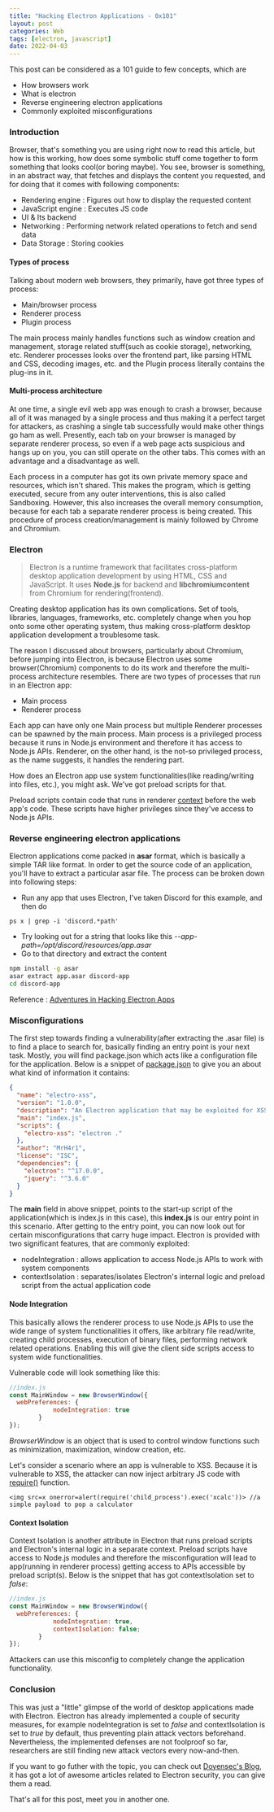 ```yaml
---
title: "Hacking Electron Applications - 0x101"
layout: post
categories: Web
tags: [electron, javascript]
date: 2022-04-03
---
```


This post can be considered as a 101 guide to few concepts, which are
- How browsers work
- What is electron
- Reverse engineering electron applications
- Commonly exploited misconfigurations

### Introduction

Browser, that's something you are using right now to read this article, but how is this working, how does some symbolic stuff come together to form something that looks cool(or boring maybe). You see, browser is something, in an abstract way, that fetches and displays the content you requested, and for doing that it comes with following components:
- Rendering engine : Figures out how to display the requested content
- JavaScript engine : Executes JS code
- UI & Its backend
- Networking : Performing network related operations to fetch and send data
- Data Storage : Storing cookies

#### Types of process

Talking about modern web browsers, they primarily, have got three types of process: 
- Main/browser process
- Renderer process
- Plugin process

The main process mainly handles functions such as window creation and management, storage related stuff(such as cookie storage), networking, etc. Renderer processes looks over the frontend part, like parsing HTML and CSS, decoding images, etc. and the Plugin process literally contains the plug-ins in it.

#### Multi-process architecture

At one time, a single evil web app was enough to crash a browser, because all of it was managed by a single process and thus making it a perfect target for attackers, as crashing a single tab successfully would make other things go ham as well. Presently, each tab on your browser is managed by separate renderer process, so even if a web page acts suspicious and hangs up on you, you can still operate on the other tabs. This comes with an advantage and a disadvantage as well.


Each process in a computer has got its own private memory space and resources, which isn't shared. This makes the program, which is getting executed, secure from any outer interventions, this is also called Sandboxing. However, this also increases the overall memory consumption, because for each tab a separate renderer process is being created. This procedure of process creation/management is mainly followed by Chrome and Chromium.


### Electron

> Electron is a runtime framework that facilitates cross-platform desktop application development by using HTML, CSS and JavaScript. It uses **Node.js** for backend and **libchromiumcontent** from Chromium for rendering(frontend).

Creating desktop application has its own complications. Set of tools, libraries, languages, frameworks, etc. completely change when you hop onto some other operating system, thus making cross-platform desktop application development a troublesome task.

The reason I discussed about browsers, particularly about Chromium, before jumping into Electron, is because Electron uses some browser(Chromium) components to do its work and therefore the multi-process architecture resembles. There are two types of processes that run in an Electron app:
- Main process
- Renderer process

Each app can have only one Main process but multiple Renderer processes can be spawned by the main process. Main process is a privileged process because it runs in Node.js environment and therefore it has access to Node.js APIs. Renderer, on the other hand, is the not-so privileged process, as the name suggests, it handles the rendering part.

How does an Electron app use system functionalities(like reading/writing into files, etc.), you might ask. We've got preload scripts for that.

Preload scripts contain code that runs in renderer [context](https://blog.kevinchisholm.com/javascript/context-object-literals/) before the web app's code. These scripts have higher privileges since they've access to Node.js APIs.

### Reverse engineering electron applications

Electron applications come packed in **asar** format, which is basically a simple TAR like format. In order to get the source code of an application, you'll have to extract a particular asar file. The process can be broken down into following steps:

- Run any app that uses Electron, I've taken Discord for this example, and then do 
```
ps x | grep -i 'discord.*path'
```
- Try looking out for a string that looks like this *--app-path=/opt/discord/resources/app.asar*
- Go to that directory and extract the content
```bash
npm install -g asar
asar extract app.asar discord-app 
cd discord-app
```

Reference : [Adventures in Hacking Electron Apps](https://dev.to/essentialrandom/adventures-in-hacking-electron-apps-3bbm)

### Misconfigurations

The first step towards finding a vulnerability(after extracting the .asar file) is to find a place to search for, basically finding an entry point is your next task. Mostly, you will find package.json which acts like a configuration file for the application. Below is a snippet of [package.json](https://github.com/MrH4r1/Electro-XSS) to give you an about what kind of information it contains:

```json
{
  "name": "electro-xss",
  "version": "1.0.0",
  "description": "An Electron application that may be exploited for XSS and RCE.",
  "main": "index.js",
  "scripts": {
    "electro-xss": "electron ."
  },
  "author": "MrH4r1",
  "license": "ISC",
  "dependencies": {
    "electron": "^17.0.0",
    "jquery": "^3.6.0"
  }
}
```


The **main** field in above snippet, points to the start-up script of the application(which is index.js in this case), this **index.js** is our entry point in this scenario. After getting to the entry point, you can now look out for certain misconfigurations that carry huge impact. Electron is provided with two significant features, that are commonly exploited:

- nodeIntegration : allows application to access Node.js APIs to work with system components
- contextIsolation : separates/isolates Electron's internal logic and preload script from the actual application code

#### Node Integration

This basically allows the renderer process to use Node.js APIs to use the wide range of system functionalities it offers, like arbitrary file read/write, creating child processes, execution of binary files, performing network related operations. Enabling this will give the client side scripts access to system wide functionalities.

Vulnerable code will look something like this:

```javascript
//index.js
const MainWindow = new BrowserWindow({
  webPreferences: {
            nodeIntegration: true
        }
});
```

*BrowserWindow* is an object that is used to control window functions such as minimization, maximization, window creation, etc.

Let's consider a scenario where an app is vulnerable to XSS. Because it is vulnerable to XSS, the attacker can now inject arbitrary JS code with [require()](https://nodejs.org/en/knowledge/getting-started/what-is-require/) function.

```text
<img src=x onerror=alert(require('child_process').exec('xcalc'))> //a simple payload to pop a calculator
```

#### Context Isolation

Context Isolation is another attribute in Electron that runs preload scripts and Electron's internal logic in a separate context. Preload scripts have access to Node.js modules and therefore the misconfiguration will lead to app(running in renderer process) getting access to APIs accessible by preload script(s). Below is the snippet that has got contextIsolation set to *false*:

```javascript
//index.js
const MainWindow = new BrowserWindow({
  webPreferences: {
            nodeIntegration: true,
            contextIsolation: false;
        }
});
```
Attackers can use this misconfig to completely change the application functionality.

### Conclusion

This was just a "little" glimpse of the world of desktop applications made with Electron. Electron has already implemented a couple of security measures, for example nodeIntegration is set to *false* and contextIsolation is set to *true* by default, thus preventing plain attack vectors beforehand. Nevertheless, the implemented defenses are not foolproof so far, researchers are still finding new attack vectors every now-and-then.

If you want to go futher with the topic, you can check out [Doyensec's Blog](https://blog.doyensec.com/), it has got a lot of awesome articles related to Electron security, you can give them a read.

That's all for this post, meet you in another one.
